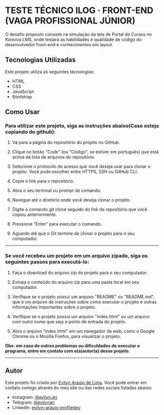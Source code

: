 # TESTE TÉCNICO ILOG · FRONT-END (VAGA PROFISSIONAL JÚNIOR)

 O desafio proposto consiste na simulação da tela de Portal de Cursos no *Konviva LMS*, onde testará as habilidades e qualidade de código do desenvolvedor front-end e conhecimentos em layout.

## Tecnologias Utilizadas

Este projeto utiliza as seguintes tecnologias:

- HTML
- CSS
- JavaScript
- Bootstrap

## Como Usar

### **Para utilizar este projeto, siga as instruções abaixo(Caso esteja copiando do github):**

1. Vá para a página do repositório do projeto no GitHub.

2. Clique no botão "Code" (ou "Código", se estiver em português) que está acima da lista de arquivos do repositório.

3. Selecione o protocolo de acesso que você deseja usar para clonar o projeto. Você pode escolher entre HTTPS, SSH ou GitHub CLI.

4. Copie o link para o repositório.

5. Abra o seu terminal ou prompt de comando.

6. Navegue até o diretório onde você deseja clonar o projeto.

7. Digite o comando git clone seguido do link do repositório que você copiou anteriormente.

8. Pressione "Enter" para executar o comando.

9. Aguarde até que o Git termine de clonar o projeto para o seu computador.

<hr>

### **Se você recebeu um projeto em um arquivo zipado, siga os seguintes passos para executá-lo:**
1. Faça o download do arquivo zip do projeto para o seu computador.

2. Extraia o conteúdo do arquivo zip para uma pasta local em seu computador.

3. Verifique se o projeto possui um arquivo "README" ou "README.md", que é um arquivo de instruções sobre como executar o projeto e outras informações importantes sobre o projeto.

4. Verifique se o projeto possui um arquivo "index.html" ou um arquivo com outro nome que seja o ponto de entrada do projeto.

5. Abra o arquivo "index.html" em um navegador da web, como o Google Chrome ou o Mozilla Firefox, para visualizar o projeto.

**Obs: em caso de outros problemas ou dificuldades de executar o programa, entre em contato com o(a)autor(a) desse projeto.**
<hr>

## Autor

Este projeto foi criado por [Evilyn Araújo de Lima](https://seusite.com). Você pode entrar em contato comigo através do meu site ou das redes sociais listadas abaixo:

- Instagram: [@evilyn.arj](https://www.instagram.com/evilyn.arj/)
- Telegram: [@evilynarj](https://t.me/evilynarj)
- LinkedIn: [evilyn-araujo-profiledev](https://www.linkedin.com/in/evilyn-araujo-profiledev/)